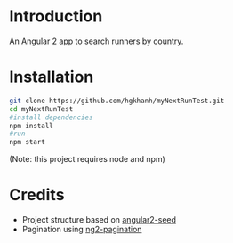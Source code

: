 # Introduction

An Angular 2 app to search runners by country.

# Installation
```bash
git clone https://github.com/hgkhanh/myNextRunTest.git
cd myNextRunTest
#install dependencies
npm install
#run
npm start
```
(Note: this project requires node and npm)
# Credits

* Project structure based on [angular2-seed](https://github.com/mgechev/angular2-seed)
* Pagination using [ng2-pagination](https://github.com/michaelbromley/ng2-pagination)

